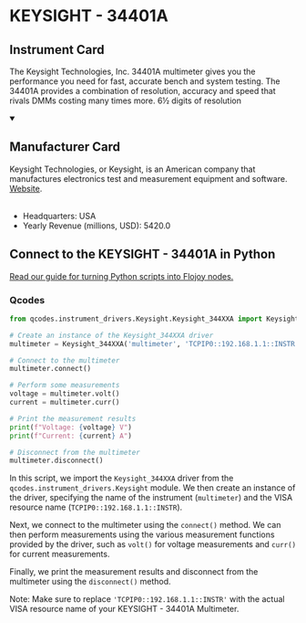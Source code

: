 
# KEYSIGHT - 34401A

## Instrument Card

The Keysight Technologies, Inc. 34401A multimeter gives you the performance you need for fast, accurate bench and system testing. The 34401A provides a combination of resolution, accuracy and speed that rivals DMMs costing many times more. 6½ digits of resolution

<details open>
<summary><h2>Manufacturer Card</h2></summary>
Keysight Technologies, or Keysight, is an American company that manufactures electronics test and measurement equipment and software. <a href=https://www.keysight.com/us/en/home.html>Website</a>.
<br></br>
<ul>
  <li>Headquarters: USA</li>
  <li>Yearly Revenue (millions, USD): 5420.0</li>
</ul>
</details>

## Connect to the KEYSIGHT - 34401A in Python

[Read our guide for turning Python scripts into Flojoy nodes.](https://docs.flojoy.ai/custom-nodes/creating-custom-node/)


### Qcodes


```python
from qcodes.instrument_drivers.Keysight.Keysight_344XXA import Keysight_344XXA

# Create an instance of the Keysight_344XXA driver
multimeter = Keysight_344XXA('multimeter', 'TCPIP0::192.168.1.1::INSTR')

# Connect to the multimeter
multimeter.connect()

# Perform some measurements
voltage = multimeter.volt()
current = multimeter.curr()

# Print the measurement results
print(f"Voltage: {voltage} V")
print(f"Current: {current} A")

# Disconnect from the multimeter
multimeter.disconnect()
```

In this script, we import the `Keysight_344XXA` driver from the `qcodes.instrument_drivers.Keysight` module. We then create an instance of the driver, specifying the name of the instrument (`multimeter`) and the VISA resource name (`TCPIP0::192.168.1.1::INSTR`). 

Next, we connect to the multimeter using the `connect()` method. We can then perform measurements using the various measurement functions provided by the driver, such as `volt()` for voltage measurements and `curr()` for current measurements. 

Finally, we print the measurement results and disconnect from the multimeter using the `disconnect()` method.

Note: Make sure to replace `'TCPIP0::192.168.1.1::INSTR'` with the actual VISA resource name of your KEYSIGHT - 34401A Multimeter.

